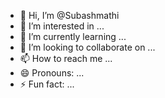 - 👋 Hi, I’m @Subashmathi
- 👀 I’m interested in ...
- 🌱 I’m currently learning ...
- 💞️ I’m looking to collaborate on ...
- 📫 How to reach me ...
- 😄 Pronouns: ...
- ⚡ Fun fact: ...

<!---
Subashmathi/Subashmathi is a ✨ special ✨ repository because its `README.md` (this file) appears on your GitHub profile.
You can click the Preview link to take a look at your changes.
--->
